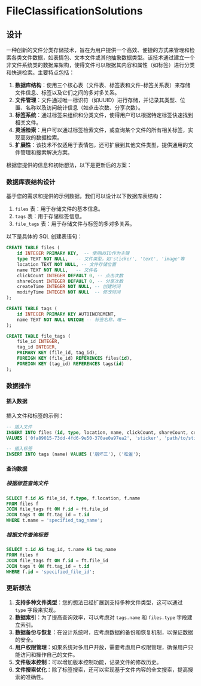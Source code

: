 # FileClassificationSolutions

## 设计

一种创新的文件分类存储技术，旨在为用户提供一个高效、便捷的方式来管理和检索各类文件数据，如表情包、文本文件或其他抽象数据类型。该技术通过建立一个非文件系统类的数据库架构，使得文件可以根据其内容和属性（如标签）进行分类和快速检索。主要特点包括：

1. **数据库结构**：使用三个核心表（文件表、标签表和文件-标签关系表）来存储文件信息、标签以及它们之间的多对多关系。
2. **文件管理**：文件通过唯一标识符（如UUID）进行存储，并记录其类型、位置、名称以及访问统计信息（如点击次数、分享次数）。
3. **标签系统**：通过标签来组织和分类文件，使得用户可以根据特定标签快速找到相关文件。
4. **灵活检索**：用户可以通过标签检索文件，或查询某个文件的所有相关标签，实现高效的数据检索。
5. **扩展性**：该技术不仅适用于表情包，还可扩展到其他文件类型，提供通用的文件管理和搜索解决方案。

根据您提供的信息和初始想法，以下是更新后的方案：

### 数据库表结构设计

基于您的需求和提供的示例数据，我们可以设计以下数据库表结构：

1. `files` 表：用于存储文件的基本信息。
2. `tags` 表：用于存储标签信息。
3. `file_tags` 表：用于存储文件与标签的多对多关系。

以下是具体的 SQL 创建表语句：

```sql
CREATE TABLE files (
    id INTEGER PRIMARY KEY,  -- 使用UUID作为主键
    type TEXT NOT NULL,   -- 文件类型，如'sticker', 'text', 'image'等
    location TEXT NOT NULL, -- 文件存储位置
    name TEXT NOT NULL,   -- 文件名
    clickCount INTEGER DEFAULT 0, -- 点击次数
    shareCount INTEGER DEFAULT 0, -- 分享次数
    createTime INTEGER NOT NULL, -- 创建时间
    modifyTime INTEGER NOT NULL  -- 修改时间
);

CREATE TABLE tags (
    id INTEGER PRIMARY KEY AUTOINCREMENT,
    name TEXT NOT NULL UNIQUE -- 标签名称，唯一
);

CREATE TABLE file_tags (
    file_id INTEGER,
    tag_id INTEGER,
    PRIMARY KEY (file_id, tag_id),
    FOREIGN KEY (file_id) REFERENCES files(id),
    FOREIGN KEY (tag_id) REFERENCES tags(id)
);
```

### 数据操作

#### 插入数据

插入文件和标签的示例：

```sql
-- 插入文件
INSERT INTO files (id, type, location, name, clickCount, shareCount, createTime, modifyTime)
VALUES ('0fa89015-73dd-4fd6-9e50-370ae0a97ea2', 'sticker', 'path/to/sticker', '松雀', 3, 0, 1726384526489, 1726384566175);

-- 插入标签
INSERT INTO tags (name) VALUES ('崩坏三'), ('松雀');
```

#### 查询数据

##### 根据标签查询文件

```sql
SELECT f.id AS file_id, f.type, f.location, f.name
FROM files f
JOIN file_tags ft ON f.id = ft.file_id
JOIN tags t ON ft.tag_id = t.id
WHERE t.name = 'specified_tag_name';
```

##### 根据文件查询标签

```sql
SELECT t.id AS tag_id, t.name AS tag_name
FROM files f
JOIN file_tags ft ON f.id = ft.file_id
JOIN tags t ON ft.tag_id = t.id
WHERE f.id = 'specified_file_id';
```

### 更新想法

1. **支持多种文件类型**：您的想法已经扩展到支持多种文件类型，这可以通过 `type` 字段来实现。
2. **数据索引**：为了提高查询效率，可以考虑对 `tags.name` 和 `files.type` 字段建立索引。
3. **数据备份与恢复**：在设计系统时，应考虑数据的备份和恢复机制，以保证数据的安全。
4. **用户权限管理**：如果系统对多用户开放，需要考虑用户权限管理，确保用户只能访问和操作自己的文件。
5. **文件版本控制**：可以增加版本控制功能，记录文件的修改历史。
6. **文件搜索优化**：除了标签搜索，还可以实现基于文件内容的全文搜索，提高搜索的准确性。
